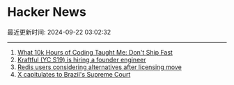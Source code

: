 # Hacker News

最近更新时间: 2024-09-22 03:02:32

--- 
1. [What 10k Hours of Coding Taught Me: Don't Ship Fast](https://sotergreco.com/what-10000-hours-of-coding-taught-me-dont-ship-fast) 
2. [Kraftful (YC S19) is hiring a founder engineer](https://www.workatastartup.com/jobs/69323) 
3. [Redis users considering alternatives after licensing move](https://www.theregister.com/2024/09/20/redis_users_considering_alternatives/) 
4. [X capitulates to Brazil's Supreme Court](https://www.theverge.com/2024/9/21/24250697/x-complies-brazil-supreme-court) 

